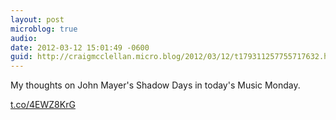 ```yaml
---
layout: post
microblog: true
audio: 
date: 2012-03-12 15:01:49 -0600
guid: http://craigmcclellan.micro.blog/2012/03/12/t179311257755717632.html
---
```

My thoughts on John Mayer's Shadow Days in today's  Music Monday. 

[t.co/4EWZ8KrG](http://t.co/4EWZ8KrG)
